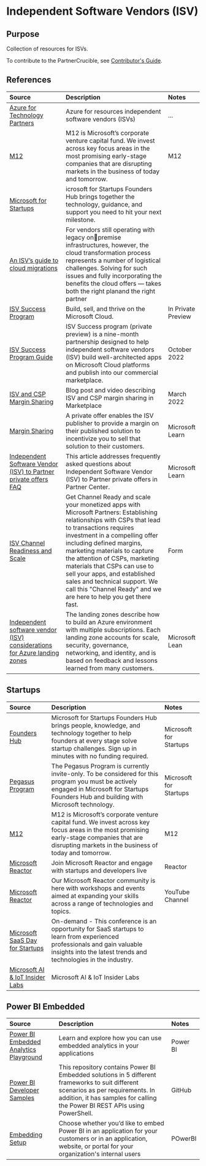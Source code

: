 # Independent Software Vendors (ISV)

## Purpose

Collection of resources for ISVs.

To contribute to the PartnerCrucible, see [Contributor's Guide](ContributorsGuide).

## References

Source | Description | Notes
:----- | :---------- | :----
[Azure for Technology Partners](https://azure.microsoft.com/en-us/partners/azure-technology-partners/)|Azure for resources  independent software vendors (ISVs)|...
[M12](https://m12.vc​)| M12 is Microsoft’s corporate venture capital fund. We invest across key focus areas in the most promising early-stage companies that are disrupting markets in the business of today and tomorrow. | M12
[Microsoft for Startups](https://startups.microsoft.com/)|icrosoft for Startups Founders Hub brings together the technology, guidance, and support you need to hit your next milestone.|
[An ISV’s guide to cloud migrations](https://clouddamcdnprodep.azureedge.net/gdc/gdcj0LGCv/original?ocid=mkto_eml_em553276a1la1?ocid=eml_pg139698_gdc_comm_az&mkt_tok=MTU3LUdRRS0zODIAAAGJDpSZEHv23IXPKuY5L1YkPcSUD8F1IkTrINVkdovQ1XTJDG8kWjZt1lVqmRvPdC7I0-XjqnoLa8KnVUpZY_1_rUHFkegK-pS6lOfHcKWiD8iaO0fuXVo_) | For vendors still operating with legacy onpremise infrastructures, however, the cloud transformation process represents a number of logistical challenges. Solving for such issues and fully incorporating the benefits the cloud offers — takes both the right planand the right partner |
[ISV Success Program](https://www.microsoft.com/en-us/isv) | Build, sell, and thrive on the Microsoft Cloud.| In Private Preview
[ISV Success Program Guide](https://www.microsoft.com/content/dam/microsoft/final/en-us/microsoft-brand/documents/WhyMicrosoftCloudForISVs.pdf) | ISV Success program (private preview) is a nine-month partnership designed to help independent software vendors (ISV) build well-architected apps on Microsoft Cloud platforms and publish into our commercial marketplace. | October 2022
[ISV and CSP Margin Sharing](https://azure.microsoft.com/en-us/blog/scaling-cloud-solutions-to-new-heights-with-microsoft-s-partner-ecosystem/?culture=en-us&country=us) | Blog post and video describing ISV and CSP margin sharing in Marketplace | March 2022
[Margin Sharing](https://learn.microsoft.com/en-ca/partner-center/csp-commercial-marketplace-margins) | A private offer enables the ISV publisher to provide a margin on their published solution to incentivize you to sell that solution to their customers. | Microsoft Learn
[Independent Software Vendor (ISV) to Partner private offers FAQ](https://learn.microsoft.com/en-us/partner-center/marketplace/isv-csp-faq) | This article addresses frequently asked questions about Independent Software Vendor (ISV) to Partner private offers in Partner Center. | Microsoft Learn
[ISV Channel Readiness and Scale](https://forms.office.com/pages/responsepage.aspx?id=v4j5cvGGr0GRqy180BHbR1SFCIzNe21CsbfwhNualy5UMFNaSzJKRkE0VkhVR0wyRk9WUVNWUU5BNS4u) | Get Channel Ready and scale your monetized apps with Microsoft Partners: Establishing relationships with CSPs that lead to transactions requires investment in a compelling offer including defined margins, marketing materials to capture the attention of CSPs, marketing materials that CSPs can use to sell your apps, and established sales and technical support.  We call this "Channel Ready" and we are here to help you get there fast. | Form
[Independent software vendor (ISV) considerations for Azure landing zones](https://learn.microsoft.com/en-ca/azure/cloud-adoption-framework/ready/landing-zone/isv-landing-zone?tabs=mg-env-no%2Cminimal) |The landing zones describe how to build an Azure environment with multiple subscriptions. Each landing zone accounts for scale, security, governance, networking, and identity, and is based on feedback and lessons learned from many customers. | Microsoft Lean

## Startups

Source | Description | Notes
:----- | :-----  | :-----
[Founders Hub](https://www.microsoft.com/en-us/startups/) | Microsoft for Startups Founders Hub brings people, knowledge, and technology together to help founders at every stage solve startup challenges. Sign up in minutes with no funding required. | Microsoft for Startups
[Pegasus Program](https://www.microsoft.com/en-us/startups/pegasus) | The Pegasus Program is currently invite-only. To be considered for this program you must be actively engaged in Microsoft for Startups Founders Hub and building with Microsoft technology.  | Microsoft for Startups
[M12](https://m12.vc​)| M12 is Microsoft’s corporate venture capital fund. We invest across key focus areas in the most promising early-stage companies that are disrupting markets in the business of today and tomorrow. | M12
[Microsoft Reactor](https://developer.microsoft.com/en-us/reactor/) | Join Microsoft Reactor and engage with startups and developers live| Reactor
[Microsoft Reactor](https://www.youtube.com/c/MicrosoftReactor1)| Our Microsoft Reactor community is here with workshops and events aimed at expanding your skills across a range of technologies and topics. | YouTube Channel
[Microsoft SaaS Day for Startups](https://info.microsoft.com/WE-ISV-CATALOG-FY23-05May-09-Microsoft-SaaS-Academy-for-Startups-SREVM9822_Catalog-Display-Page.html?wt.mc_id=AID3058359_QSG_BLOG_640895) | On-demand - This conference is an opportunity for SaaS startups to learn from experienced professionals and gain valuable insights into the latest trends and technologies in the industry.  | 
[Microsoft AI & IoT Insider Labs](https://aiotlabs.microsoft.com/p/apply)| Microsoft AI & IoT Insider Labs

## Power BI Embedded
Source | Description | Notes
:----- | :---------- | :----
[Power BI Embedded Analytics Playground](https://playground.powerbi.com/en-us/) | Learn and explore how you can use embedded analytics in your applications| Power BI
[Power BI Developer Samples](https://github.com/Microsoft/PowerBI-Developer-Samples)| This repository contains Power BI Embedded solutions in 5 different frameworks to suit different scenarios as per requirements. In addition, it has samples for calling the Power BI REST APIs using PowerShell. | GitHub
[Embedding Setup](https://app.powerbi.com/embedsetup) | Choose whether you’d like to embed Power BI in an application for your customers or in an application, website, or portal for your organization's internal users | POwerBI
